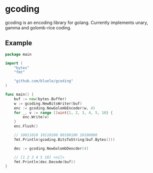 # gcoding

gcoding is an encoding library for golang.
Currently implements unary, gamma and golomb-rice coding. 

## Example

```go
package main

import (
	"bytes"
	"fmt"

	"github.com/bluele/gcoding"
)

func main() {
	buf := new(bytes.Buffer)
	w := gcoding.NewBitsWriter(buf)
	enc := gcoding.NewGolombEncoder(w, 4)
	for _, v := range []uint{1, 2, 3, 4, 5, 10} {
		enc.Write(v)
	}
	enc.Flush()

	// 10011010 10110100 00100100 10100000
	fmt.Println(gcoding.BitsToString(buf.Bytes()))

	dec := gcoding.NewGolombDeocder(4)

	// [1 2 3 4 5 10] <nil>
	fmt.Println(dec.Decode(buf))
}
```
